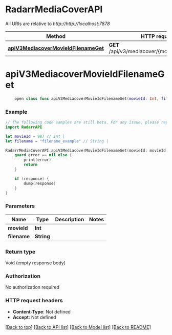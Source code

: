 # RadarrMediaCoverAPI

All URIs are relative to *http://http://localhost:7878*

Method | HTTP request | Description
------------- | ------------- | -------------
[**apiV3MediacoverMovieIdFilenameGet**](RadarrMediaCoverAPI.md#apiv3mediacovermovieidfilenameget) | **GET** /api/v3/mediacover/{movieId}/{filename} | 


# **apiV3MediacoverMovieIdFilenameGet**
```swift
    open class func apiV3MediacoverMovieIdFilenameGet(movieId: Int, filename: String, completion: @escaping (_ data: Void?, _ error: Error?) -> Void)
```



### Example
```swift
// The following code samples are still beta. For any issue, please report via http://github.com/OpenAPITools/openapi-generator/issues/new
import RadarrAPI

let movieId = 987 // Int | 
let filename = "filename_example" // String | 

RadarrMediaCoverAPI.apiV3MediacoverMovieIdFilenameGet(movieId: movieId, filename: filename) { (response, error) in
    guard error == nil else {
        print(error)
        return
    }

    if (response) {
        dump(response)
    }
}
```

### Parameters

Name | Type | Description  | Notes
------------- | ------------- | ------------- | -------------
 **movieId** | **Int** |  | 
 **filename** | **String** |  | 

### Return type

Void (empty response body)

### Authorization

No authorization required

### HTTP request headers

 - **Content-Type**: Not defined
 - **Accept**: Not defined

[[Back to top]](#) [[Back to API list]](../README.md#documentation-for-api-endpoints) [[Back to Model list]](../README.md#documentation-for-models) [[Back to README]](../README.md)

